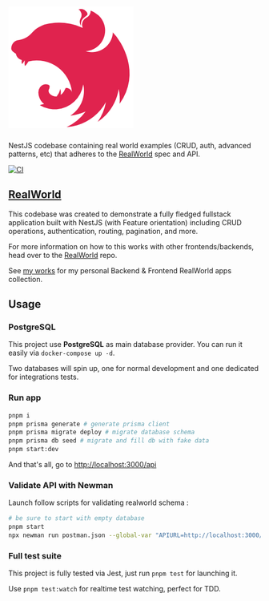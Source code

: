 # ![RealWorld Example App](logo.png)

NestJS codebase containing real world examples (CRUD, auth, advanced patterns, etc) that adheres to the [RealWorld](https://github.com/gothinkster/realworld-example-apps) spec and API.

[![CI](https://concourse.okami101.io/api/v1/teams/main/pipelines/conduit-nestjs/badge)](https://concourse.okami101.io/teams/main/pipelines/conduit-nestjs)

## [RealWorld](https://github.com/gothinkster/realworld)

This codebase was created to demonstrate a fully fledged fullstack application built with NestJS (with Feature orientation) including CRUD operations, authentication, routing, pagination, and more.

For more information on how to this works with other frontends/backends, head over to the [RealWorld](https://github.com/gothinkster/realworld) repo.

See [my works](https://blog.okami101.io/works/) for my personal Backend & Frontend RealWorld apps collection.

## Usage

### PostgreSQL

This project use **PostgreSQL** as main database provider. You can run it easily via `docker-compose up -d`.

Two databases will spin up, one for normal development and one dedicated for integrations tests.

### Run app

```sh
pnpm i
pnpm prisma generate # generate prisma client
pnpm prisma migrate deploy # migrate database schema
pnpm prisma db seed # migrate and fill db with fake data
pnpm start:dev
```

And that's all, go to <http://localhost:3000/api>

### Validate API with Newman

Launch follow scripts for validating realworld schema :

```sh
# be sure to start with empty database
pnpm start
npx newman run postman.json --global-var "APIURL=http://localhost:3000/api" --global-var="USERNAME=johndoe" --global-var="EMAIL=john.doe@example.com" --global-var="PASSWORD=password"
```

### Full test suite

This project is fully tested via Jest, just run `pnpm test` for launching it.

Use `pnpm test:watch` for realtime test watching, perfect for TDD.
